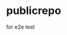 # publicrepo
for e2e test






















































































































































































































































































































































































































































































































































































































































































































































































































































































































































































































































































































































































































































































































































































































































































































































































































































































































































































































































































































































































































































































































































































































































































